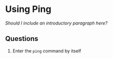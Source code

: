 # Using Ping

*Should I include an introductory paragraph here?*

## Questions

1. Enter the ```ping``` command by itself 
